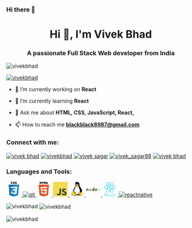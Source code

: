 ### Hi there 👋

<h1 align="center">Hi 👋, I'm Vivek Bhad</h1>
<h3 align="center">A passionate Full Stack Web developer from India</h3>

<p align="left"> <img src="https://komarev.com/ghpvc/?username=vivekbhad&label=Profile%20views&color=0e75b6&style=flat" alt="vivekbhad" /> </p>

<p align="left"> <a href="https://github.com/ryo-ma/github-profile-trophy"><img src="https://github-profile-trophy.vercel.app/?username=vivekbhad" alt="vivekbhad" /></a> </p>

- 🔭 I’m currently working on **React**

- 🌱 I’m currently learning **React**

- 💬 Ask me about **HTML, CSS, JavaScript, React,**

- 📫 How to reach me **blackblack8987@gmail.com**

<h3 align="left">Connect with me:</h3>
<p align="left">
<a href="https://linkedin.com/in/vivek bhad" target="blank"><img align="center" src="https://raw.githubusercontent.com/rahuldkjain/github-profile-readme-generator/master/src/images/icons/Social/linked-in-alt.svg" alt="vivek bhad" height="30" width="40" /></a>
<a href="https://codesandbox.com/vivekbhad" target="blank"><img align="center" src="https://raw.githubusercontent.com/rahuldkjain/github-profile-readme-generator/master/src/images/icons/Social/codesandbox.svg" alt="vivekbhad" height="30" width="40" /></a>
<a href="https://fb.com/vivek sagar" target="blank"><img align="center" src="https://raw.githubusercontent.com/rahuldkjain/github-profile-readme-generator/master/src/images/icons/Social/facebook.svg" alt="vivek sagar" height="30" width="40" /></a>
<a href="https://instagram.com/vivek_sagar88" target="blank"><img align="center" src="https://raw.githubusercontent.com/rahuldkjain/github-profile-readme-generator/master/src/images/icons/Social/instagram.svg" alt="vivek_sagar88" height="30" width="40" /></a>
<a href="https://www.hackerrank.com/vivek bhad" target="blank"><img align="center" src="https://raw.githubusercontent.com/rahuldkjain/github-profile-readme-generator/master/src/images/icons/Social/hackerrank.svg" alt="vivek bhad" height="30" width="40" /></a>
</p>

<h3 align="left">Languages and Tools:</h3>
<p align="left"> <a href="https://www.w3schools.com/css/" target="_blank" rel="noreferrer"> <img src="https://raw.githubusercontent.com/devicons/devicon/master/icons/css3/css3-original-wordmark.svg" alt="css3" width="40" height="40"/> </a> <a href="https://git-scm.com/" target="_blank" rel="noreferrer"> <img src="https://www.vectorlogo.zone/logos/git-scm/git-scm-icon.svg" alt="git" width="40" height="40"/> </a> <a href="https://www.w3.org/html/" target="_blank" rel="noreferrer"> <img src="https://raw.githubusercontent.com/devicons/devicon/master/icons/html5/html5-original-wordmark.svg" alt="html5" width="40" height="40"/> </a> <a href="https://developer.mozilla.org/en-US/docs/Web/JavaScript" target="_blank" rel="noreferrer"> <img src="https://raw.githubusercontent.com/devicons/devicon/master/icons/javascript/javascript-original.svg" alt="javascript" width="40" height="40"/> </a> <a href="https://www.linux.org/" target="_blank" rel="noreferrer"> <img src="https://raw.githubusercontent.com/devicons/devicon/master/icons/linux/linux-original.svg" alt="linux" width="40" height="40"/> </a> <a href="https://nodejs.org" target="_blank" rel="noreferrer"> <img src="https://raw.githubusercontent.com/devicons/devicon/master/icons/nodejs/nodejs-original-wordmark.svg" alt="nodejs" width="40" height="40"/> </a> <a href="https://reactjs.org/" target="_blank" rel="noreferrer"> <img src="https://raw.githubusercontent.com/devicons/devicon/master/icons/react/react-original-wordmark.svg" alt="react" width="40" height="40"/> </a> <a href="https://reactnative.dev/" target="_blank" rel="noreferrer"> <img src="https://reactnative.dev/img/header_logo.svg" alt="reactnative" width="40" height="40"/> </a> </p>

<p><img align="left" src="https://github-readme-stats.vercel.app/api/top-langs?username=vivekbhad&show_icons=true&locale=en&layout=compact" alt="vivekbhad" /></p>

<p>&nbsp;<img align="center" src="https://github-readme-stats.vercel.app/api?username=vivekbhad&show_icons=true&locale=en" alt="vivekbhad" /></p>

<p><img align="center" src="https://github-readme-streak-stats.herokuapp.com/?user=vivekbhad&" alt="vivekbhad" /></p>

